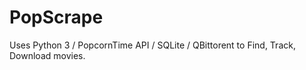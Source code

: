 # PopScrape

Uses Python 3 / PopcornTime API / SQLite / QBittorent to Find, Track, Download movies.
